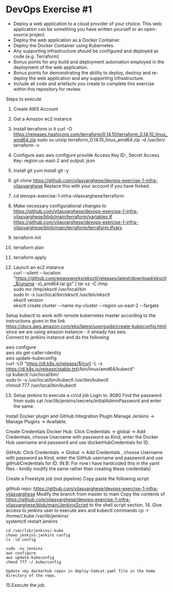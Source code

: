 # DevOps Exercise #1

* Deploy a web application to a cloud provider of your choice. This web application can be something you have written yourself or an open-source project.
* Deploy the web application as a Docker Container.
* Deploy the Docker Container using Kubernetes.
* Any supporting infrastructure should be configured and deployed as code (e.g. Terraform)
* Bonus points for any build and deployment automation employed in the deployment of the web application.
* Bonus points for demonstrating the ability to deploy, destroy and re-deploy the web application and any supporting infrastructure.
* Include all code and artefacts you create to complete this exercise within this repository for review.



Steps to execute

1. Create AWS Account
2. Get a Amazon ec2 instance
3. Install terraform in it
  curl -O https://releases.hashicorp.com/terraform/0.14.10/terraform_0.14.10_linux_amd64.zip
	sudo su
	unzip terraform_0.14.10_linux_amd64.zip -d /usr/bin/
	terraform -v
4. Configure aws
  aws configure
  provide Access Key ID:, Secret Access Key:
	region:us-east-2 and output: json
5. install git
  yum install git -y
  
6. git clone https://github.com/vilasvarghese/devops-exercise-1-infra-vilasvarghese
  Replace this with your account if you have forked.
7. cd devops-exercise-1-infra-vilasvarghese/terraform
8. Make necessary configurational changes to 
  https://github.com/vilasvarghese/devops-exercise-1-infra-vilasvarghese/blob/main/terraform/variables.tf
  https://github.com/vilasvarghese/devops-exercise-1-infra-vilasvarghese/blob/main/terraform/terraform.tfvars
9.  terraform init  
10. terraform plan  
11. terraform apply  
12. Launch an ec2 instance  
  curl --silent --location "https://github.com/weaveworks/eksctl/releases/latest/download/eksctl_$(uname -s)_amd64.tar.gz" | tar xz -C /tmp  
  sudo mv /tmp/eksctl /usr/local/bin  
  sudo ln -s /usr/local/bin/eksctl /usr/bin/eksctl  
  eksctl version  
  eksctl create cluster --name my-cluster --region us-east-2 --fargate  

  Setup kubectl to work with remote kubernetes master according to the instructions given in the link  
  https://docs.aws.amazon.com/eks/latest/userguide/create-kubeconfig.html  
  since we are using amazon instance - it already has aws.  
  Connect to jenkins instance and do the following   
  
  aws configure  
  aws sts get-caller-identity  
  aws update-kubeconfig  
  curl -LO "https://dl.k8s.io/release/$(curl -L -s https://dl.k8s.io/release/stable.txt)/bin/linux/amd64/kubectl"   
  cp kubectl /usr/local/bin/   
  sudo ln -s /usr/local/bin/kubectl /usr/bin/kubectl   
  chmod 777 /usr/local/bin/kubectl  

13. Setup jenkins to execute a ci/cd job
  Login to <jenkins instance ip>:8080
  Find the password from sudo cat /var/lib/jenkins/secrets/initialAdminPassword and enter the same.
  
  Install Docker plugin and GitHub Integration Plugin
  Manage Jenkins → Manage Plugins → Available.
  
  Create Credentials
  Docker Hub: Click Credentials → global → Add Credentials, choose Username with password as Kind, enter the Docker Hub username and password and use dockerHubCredentials for ID.

GitHub: Click Credentials → Global → Add Credentials , choose Username with password as Kind, enter the GitHub username and password and use gitHubCredentials for ID.
(N.B: For now i have hardcoded this in the yaml files - kindly modify the same rather than creating these credentials)

Create a Freestyle job (not pipeline)
Copy paste the following script

gitHub repo: https://github.com/vilasvarghese/devops-exercise-1-infra-vilasvarghese
Modify the branch from master to main
Copy the contents of https://github.com/vilasvarghese/devops-exercise-1-infra-vilasvarghese/blob/main/JenkinsScript to the shell script section.
14. Give access to jenkins user to execute aws and kubectl commands
	cp -r /home/<user>/.kube /var/lib/jenkins/  
	systemctl restart jenkins  
	
	cd /var/lib/jenkins/.kube  
	chown jenkins:jenkins config  
	ls -ld config  
	
	sudo -su jenkins  
	aws configure  
	aws update-kubeconfig  
	chmod 777 ~/.kube/config  
	
	Update <my dockerhub repo> in deploy-tomcat.yaml file in the home directory of the repo.
	
15.Execute the job.

